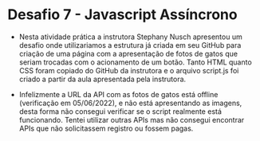 # Desafio 7 - Javascript Assíncrono

- Nesta atividade prática a instrutora Stephany Nusch apresentou um desafio onde utilizariamos a estrutura já criada em seu GitHub para criação de uma página com a apresentação de fotos de gatos que seriam trocadas com o acionamento de um botão. Tanto HTML quanto CSS foram copiado do GitHub da instrutora e o arquivo script.js foi criado a partir da aula apresentada pela instrutora.

- Infelizmente a URL da API com as fotos de gatos está offline (verificação em 05/06/2022), e não está apresentando as imagens, desta forma não consegui verificar se o script realmente está funcionando. Tentei utilizar outras APIs mas não consegui encontrar APIs que não solicitassem registro ou fossem pagas.